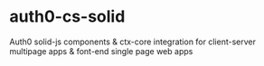 # auth0-cs-solid

Auth0 solid-js components & ctx-core integration for client-server multipage apps & font-end single page web apps
